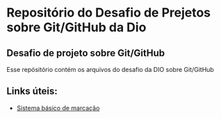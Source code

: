 # Repositório do Desafio de Prejetos sobre Git/GitHub da Dio
## Desafio de projeto sobre Git/GitHub

<p>Esse repósitório contém os arquivos do desafio da DIO sobre Git/GitHub</p>

## Links úteis:

 - [Sistema básico de marcação](https://www.markdownguide.org/basic-syntax/)
